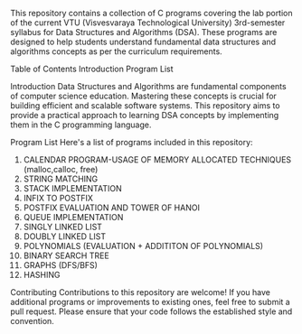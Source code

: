 This repository contains a collection of C programs covering the lab portion of the current VTU (Visvesvaraya Technological University) 3rd-semester syllabus for Data Structures and Algorithms (DSA). These programs are designed to help students understand fundamental data structures and algorithms concepts as per the curriculum requirements.

Table of Contents
Introduction
Program List

Introduction
Data Structures and Algorithms are fundamental components of computer science education. Mastering these concepts is crucial for building efficient and scalable software systems. This repository aims to provide a practical approach to learning DSA concepts by implementing them in the C programming language.

Program List
Here's a list of programs included in this repository:
1. CALENDAR PROGRAM-USAGE OF MEMORY ALLOCATED TECHNIQUES (malloc,calloc, free)
2. STRING MATCHING
3. STACK IMPLEMENTATION
4. INFIX TO POSTFIX
5. POSTFIX EVALUATION AND TOWER OF HANOI
6. QUEUE IMPLEMENTATION
7. SINGLY LINKED LIST
8. DOUBLY LINKED LIST
9. POLYNOMIALS (EVALUATION + ADDITITON OF POLYNOMIALS)
10. BINARY SEARCH TREE
11. GRAPHS (DFS/BFS)
12. HASHING

Contributing
Contributions to this repository are welcome! If you have additional programs or improvements to existing ones, feel free to submit a pull request. Please ensure that your code follows the established style and convention.
